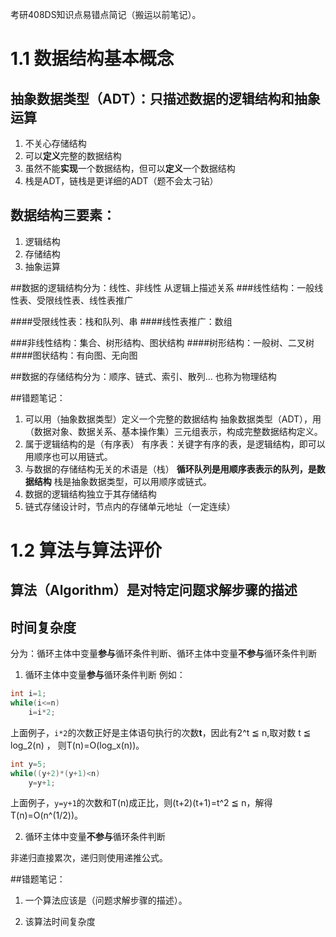 考研408DS知识点易错点简记（搬运以前笔记）。

<!--more-->


# 1.1 数据结构基本概念

## 抽象数据类型（ADT）：只描述数据的逻辑结构和抽象运算
1. 不关心存储结构
2. 可以**定义**完整的数据结构
3. 虽然不能**实现**一个数据结构，但可以**定义**一个数据结构
4. 栈是ADT，链栈是更详细的ADT（题不会太刁钻）

## 数据结构三要素：
1. 逻辑结构
2. 存储结构
3. 抽象运算

##数据的逻辑结构分为：线性、非线性
从逻辑上描述关系
###线性结构：一般线性表、受限线性表、线性表推广

####受限线性表：栈和队列、串
####线性表推广：数组

###非线性结构：集合、树形结构、图状结构
####树形结构：一般树、二叉树
####图状结构：有向图、无向图

##数据的存储结构分为：顺序、链式、索引、散列...
也称为物理结构

    
    
    
##错题笔记：
1. 可以用（抽象数据类型）定义一个完整的数据结构
    抽象数据类型（ADT），用（数据对象、数据关系、基本操作集）三元组表示，构成完整数据结构定义。 
2. 属于逻辑结构的是（有序表）
    有序表：关键字有序的表，是逻辑结构，即可以用顺序也可以用链式。
3. 与数据的存储结构无关的术语是（栈）
    **循环队列是用顺序表表示的队列，是数据结构**
    栈是抽象数据类型，可以用顺序或链式。
4. 数据的逻辑结构独立于其存储结构
5. 链式存储设计时，节点内的存储单元地址（一定连续）

# 1.2 算法与算法评价

## 算法（Algorithm）是对特定问题求解步骤的描述

## 时间复杂度
分为：循环主体中变量**参与**循环条件判断、循环主体中变量**不参与**循环条件判断


1. 循环主体中变量**参与**循环条件判断
例如：
```C
int i=1;
while(i<=n)
    i=i*2;
```
上面例子，```i*2```的次数正好是主体语句执行的次数**t**，因此有2^t ≦ n,取对数 t ≦ log_2(n) ， 则T(n)=O(log_x(n))。
```C
int y=5;
while((y+2)*(y+1)<n)
    y=y+1;
```
上面例子，```y=y+1```的次数和T(n)成正比，则(t+2)(t+1)=t^2 ≦ n，解得T(n)=O(n^(1/2))。


2. 循环主体中变量**不参与**循环条件判断

非递归直接累次，递归则使用递推公式。

##错题笔记：
1. 一个算法应该是（问题求解步骤的描述）。
    
2. 该算法时间复杂度


